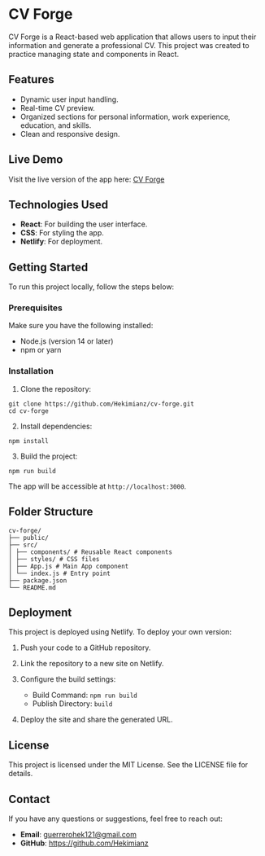 # CV Forge

CV Forge is a React-based web application that allows users to input their information and generate a professional CV. This project was created to practice managing state and components in React.

## Features

- Dynamic user input handling.
- Real-time CV preview.
- Organized sections for personal information, work experience, education, and skills.
- Clean and responsive design.

## Live Demo

Visit the live version of the app here: [CV Forge](https://forgecv.netlify.app)

## Technologies Used

- **React**: For building the user interface.
- **CSS**: For styling the app.
- **Netlify**: For deployment.

## Getting Started

To run this project locally, follow the steps below:

### Prerequisites

Make sure you have the following installed:

- Node.js (version 14 or later)
- npm or yarn

### Installation

1. Clone the repository:

```
git clone https://github.com/Hekimianz/cv-forge.git
cd cv-forge
```

2. Install dependencies:

```
npm install
```

3. Build the project:

```
npm run build
```

The app will be accessible at `http://localhost:3000`.

## Folder Structure

```
cv-forge/
├── public/
├── src/
│ ├── components/ # Reusable React components
│ ├── styles/ # CSS files
│ ├── App.js # Main App component
│ └── index.js # Entry point
├── package.json
└── README.md
```

## Deployment

This project is deployed using Netlify. To deploy your own version:

1. Push your code to a GitHub repository.

2. Link the repository to a new site on Netlify.

3. Configure the build settings:

   - Build Command: `npm run build`
   - Publish Directory: `build`

4. Deploy the site and share the generated URL.

## License

This project is licensed under the MIT License. See the LICENSE file for details.

## Contact

If you have any questions or suggestions, feel free to reach out:

- **Email**: guerrerohek121@gmail.com
- **GitHub**: https://github.com/Hekimianz
